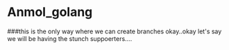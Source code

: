 # Anmol_golang

###this is the only way where we can  create branches okay..okay let's say we will be having the stunch suppoerters....
